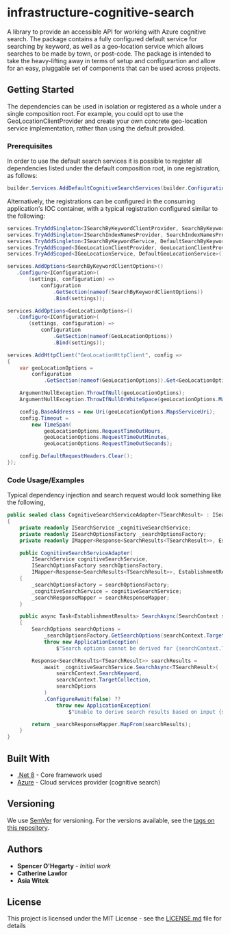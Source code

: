 
# infrastructure-cognitive-search

A library to provide an accessible API for working with Azure cognitive search. The package contains a fully configured default service for searching by keyword, as well as a geo-location service which allows searches to be made by town, or post-code. The package is intended to take the heavy-lifting away in terms of setup and configurartion and allow for an easy, pluggable set of components that can be used across projects. 

## Getting Started

The dependencies can be used in isolation or registered as a whole under a single composition root. For example, you could opt to use the GeoLocationClientProvider and create your own concrete geo-location service implementation, rather than using the default provided. 

### Prerequisites

In order to use the default search services it is possible to register all dependencies listed under the default composition root, in one registration, as follows:

```csharp
builder.Services.AddDefaultCognitiveSearchServices(builder.Configuration);
```

Alternatively, the registrations can be configured in the consuming application's IOC container, with a typical registration configured similar to the following:

```csharp
services.TryAddSingleton<ISearchByKeywordClientProvider, SearchByKeywordClientProvider>();
services.TryAddSingleton<ISearchIndexNamesProvider, SearchIndexNamesProvider>();
services.TryAddSingleton<ISearchByKeywordService, DefaultSearchByKeywordService>();
services.TryAddScoped<IGeoLocationClientProvider, GeoLocationClientProvider>();
services.TryAddScoped<IGeoLocationService, DefaultGeoLocationService>();

services.AddOptions<SearchByKeywordClientOptions>()
   .Configure<IConfiguration>(
	   (settings, configuration) =>
		   configuration
			   .GetSection(nameof(SearchByKeywordClientOptions))
			   .Bind(settings));

services.AddOptions<GeoLocationOptions>()
   .Configure<IConfiguration>(
	   (settings, configuration) =>
		   configuration
			   .GetSection(nameof(GeoLocationOptions))
			   .Bind(settings));

services.AddHttpClient("GeoLocationHttpClient", config =>
{
	var geoLocationOptions =
		configuration
			.GetSection(nameof(GeoLocationOptions)).Get<GeoLocationOptions>();

	ArgumentNullException.ThrowIfNull(geoLocationOptions);
	ArgumentNullException.ThrowIfNullOrWhiteSpace(geoLocationOptions.MapsServiceUri);

	config.BaseAddress = new Uri(geoLocationOptions.MapsServiceUri);
	config.Timeout =
		new TimeSpan(
			geoLocationOptions.RequestTimeOutHours,
			geoLocationOptions.RequestTimeOutMinutes,
			geoLocationOptions.RequestTimeOutSeconds);

	config.DefaultRequestHeaders.Clear();
});
```

### Code Usage/Examples

Typical dependency injection and search request would look something like the following,

```csharp
public sealed class CognitiveSearchServiceAdapter<TSearchResult> : ISearchServiceAdapter where TSearchResult : class
{
    private readonly ISearchService _cognitiveSearchService;
    private readonly ISearchOptionsFactory _searchOptionsFactory;
    private readonly IMapper<Response<SearchResults<TSearchResult>>, EstablishmentResults> _searchResponseMapper;

    public CognitiveSearchServiceAdapter(
        ISearchService cognitiveSearchService,
        ISearchOptionsFactory searchOptionsFactory,
        IMapper<Response<SearchResults<TSearchResult>>, EstablishmentResults> searchResponseMapper)
    {
        _searchOptionsFactory = searchOptionsFactory;
        _cognitiveSearchService = cognitiveSearchService;
        _searchResponseMapper = searchResponseMapper;
    }

    public async Task<EstablishmentResults> SearchAsync(SearchContext searchContext)
    {
        SearchOptions searchOptions =
            _searchOptionsFactory.GetSearchOptions(searchContext.TargetCollection) ??
            throw new ApplicationException(
                $"Search options cannot be derived for {searchContext.TargetCollection}.");

        Response<SearchResults<TSearchResult>> searchResults =
            await _cognitiveSearchService.SearchAsync<TSearchResult>(
                searchContext.SearchKeyword,
                searchContext.TargetCollection,
                searchOptions
            )
            .ConfigureAwait(false) ??
                throw new ApplicationException(
                    $"Unable to derive search results based on input {searchContext.SearchKeyword}.");

        return _searchResponseMapper.MapFrom(searchResults);
    }
}
```

## Built With

* [.Net 8](https://learn.microsoft.com/en-us/dotnet/core/whats-new/dotnet-8/overview) - Core framework used
* [Azure](https://learn.microsoft.com/en-us/azure/search/) - Cloud services provider (cognitive search)


## Versioning

We use [SemVer](http://semver.org/) for versioning. For the versions available, see the [tags on this repository](https://github.com/DFE-Digital/infrastructure-cognitive-search/tags). 

## Authors

* **Spencer O'Hegarty** - *Initial work*
* **Catherine Lawlor**
* **Asia Witek**

## License

This project is licensed under the MIT License - see the [LICENSE.md](LICENSE.md) file for details

